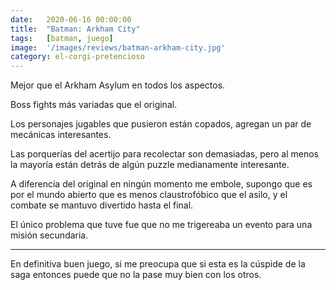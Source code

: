 ```yaml
---
date:   2020-06-16 00:00:00
title:  "Batman: Arkham City"
tags:   [batman, juego]
image:  '/images/reviews/batman-arkham-city.jpg'
category: el-corgi-pretencioso
---
```

Mejor que el Arkham Asylum en todos los aspectos.

Boss fights más variadas que el original.

Los personajes jugables que pusieron están copados, agregan un par de mecánicas interesantes.

Las porquerías del acertijo para recolectar son demasiadas, pero al menos la mayoría están detrás de algún puzzle medianamente interesante.

A diferencia del original en ningún momento me embole, supongo que es por el mundo abierto que es menos claustrofóbico que el asilo, y el combate se mantuvo divertido hasta el final.

El único problema que tuve fue que no me trigereaba un evento para una misión secundaria.

<hr>

En definitiva buen juego, si me preocupa que si esta es la cúspide de la saga entonces puede que no la pase muy bien con los otros.

